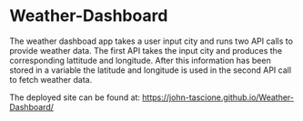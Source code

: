 # Weather-Dashboard

The weather dashboad app takes a user input city and runs two API calls to provide weather data. The first API takes the input city and produces the corresponding lattitude and longitude. After this information has been stored in a variable the latitude and longitude is used in the second API call to fetch weather data.

The deployed site can be found at: https://john-tascione.github.io/Weather-Dashboard/
